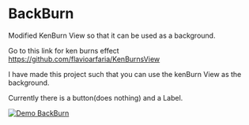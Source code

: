 # BackBurn
Modified KenBurn View so that it can be used as a background.

Go to this link for ken burns effect https://github.com/flavioarfaria/KenBurnsView

I have made this project such that you can use the kenBurn View as the background.

Currently there is a button(does nothing) and a Label.



[![Demo BackBurn](https://gifyoutube.com/gif/yXO41W)](https://youtu.be/jZvBY1w15Zo)
